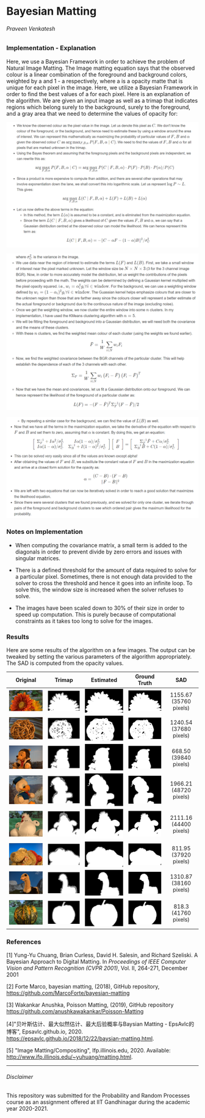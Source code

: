 
<!-- ## Probability and Random Processes - Assignment 3 -->
# Bayesian Matting
###### Praveen Venkatesh 

<!-- Link to repository - https://github.com/praveenVnktsh/Bayesian-Matting

Relevant files have been added to the zip file as well. -->

### Implementation - Explanation

Here, we use a Bayesian Framework in order to achieve the problem of Natural Image Matting. The Image matting equation says that the observed colour is a linear combination of the foreground and background colors, weighted by a and 1 - a respectively, where a is a opacity matte that is unique for each pixel in the image. Here, we utilize a Bayesian Framework in order to find the best values of a for each pixel. Here is an explanation of the algorithm. We are given an input image as well as a trimap that indicates regions which belong surely to the background, surely to the foreground, and a gray area that we need to determine the values of opacity for:

<!-- - We know the observed colour as the pixel value in the image. Let us denote this pixel as $C$. We don't know the colour of the foreground, or the background, and hence need to estimate these by using a window around the area of interest. We can represent this mathematically as maximizing the probability of particular values of $F, B$ and  $\alpha$ given the observed colour $C$ as $\arg \max _{F, B, \alpha} P(F, B, \alpha \mid C)$. We need to find the values of $F, B$ and $\alpha$ for all pixels that are marked unknown in the trimap.

- Using the Bayes theorem and assuming that the foregroung pixels and the background pixels are independent, we can rewrite this as:
$$
\arg \max _{F, B, \alpha} P(F, B, \alpha \mid C)
=\arg \max _{F, B, \alpha} P(C \mid F, B, \alpha) \cdot P(F) \cdot P(B) \cdot P(\alpha) / P(C) 
$$

- Since a product is more expensive to compute than addition, and there are several other operations that may involve exponentiation down the lane, we shall convert this into logarithmic scale. Let us represent $\log P \sim L$. This gives:
$$ \arg \max _{F, B, \alpha} L(C \mid F, B, \alpha)+L(F)+L(B)+L(\alpha)$$

- Let us now define the above terms in the equation:
    - In this method, the term $L(\alpha)$ is assumed to be a constant, and is eliminated from the maximization equation.
    - Since the term $L(C \mid F, B, \alpha)$ gives a likelihood of $C$ given the values $F, B$ and $\alpha$, we can say that a Gaussian distribution centred at the observed colour can model the likelihood. We can hence represent this term as:
    $$
    L(C \mid F, B, \alpha)=-\|C-\alpha F-(1-\alpha) B\|^{2} / \sigma_{C}^{2}
    $$
    where $\sigma_{C}^{2}$ is the variance in the image.
    - We use data near the region of interest to estimate the terms $L(F)$ and $L(B)$. First, we take a small window of interest near the pixel marked unknown. Let the window size be $N\times N\times 3$ (3 for the 3 channel image BGR). Now, in order to more accurately model the distribution, let us weight the contributions of the pixels before proceeding with the math. The weights can be determined by defining a Gaussian kernel multiplied with the pixel opacity squared. i.e., $w_i = \alpha ^2 _i g_i \forall i \in \text{window} $. For the background, we can use a weighting window defined by $w_i = (1 - \alpha _i) ^2  g_i \forall i \in \text{window} $. The Guassian kernel helps emphasize colours that are closer to the unknown region than those that are farther away since the colours closer will represent a better estimate of the actual foreground or background due to the continuous nature of the image (excluding noise).
    - Once we get the weighting window, we now cluster the entire window into some $n$ clusters. In my implementation, I have used the KMeans clustering algorithm with $n = 5$.
    - We will be fitting the foreground and background into a Gaussian distribution, we will need both the covariance and the means of these clusters.
    - With these $n$ clusters, we find the weighted mean colour of each cluster (using the weights we found earlier).
    $$\bar{F}=\frac{1}{W} \sum_{i \in N} w_{i} F_{i}$$

    - Now, we find the weighted covariance between the BGR channels of the particular cluster. This will help establish the dependence of each of the 3 channels with each other.
    $$ \Sigma_{F}=\frac{1}{W} \sum_{i \in N} w_{i}\left(F_{i}-\bar{F}\right)\left(F_{i}-\bar{F}\right)^{T} $$

    - Now that we have the mean and covariances, let us fit a Gaussian distribution onto our foreground. We can hence represent the likelihood of the foreground of a particular cluster as:
    $$L(F)=-(F-\bar{F})^{T} \Sigma_{F}^{-1}(F-\bar{F}) / 2$$

    - By repeating a similar case for the background, we can find the value of $L(B)$ as well.

- Now that we have all the terms in the maximization equation, we take the derivative of the equation with respect to $F$ and $B$ and set them to zero, assuming that $\alpha$ is constant. By doing this, we get an equation: 
$$
\begin{array}{c}
{\left[\begin{array}{cc}
\Sigma_{F}^{-1}+I \alpha^{2} / \sigma_{C}^{2} & I \alpha(1-\alpha) / \sigma_{C}^{2} \\
I \alpha(1-\alpha) / \sigma_{C}^{2} & \Sigma_{B}^{-1}+I(1-\alpha)^{2} / \sigma_{C}^{2}
\end{array}\right]\left[\begin{array}{c}
F \\
B
\end{array}\right]} 
=\left[\begin{array}{c}
\Sigma_{F}^{-1} \bar{F}+C \alpha / \sigma_{C}^{2} \\
\Sigma_{B}^{-1} \bar{B}+C(1-\alpha) / \sigma_{C}^{2}
\end{array}\right]
\end{array}
$$

- This can be solved very easily since all of the values are known except alpha!

- After obtaining the values of $F$ and $B$, we substitute the constant value of $F$ and $B$ in the maximization equation and arrive at a closed form solution for the opacity as:
$$
\alpha=\frac{(C-B) \cdot(F-B)}{\|F-B\|^{2}}
$$

- We are left with two equations that can now be iteratively solved in order to reach a good solution that maximizes the likelihood equation.

- Since there were several clusters that we found previously, and we solved for only one cluster, we iterate through pairs of the foreground and background clusters to see which ordered pair gives the maximum likelihood for the probability. -->

![](images/1.png)

![](images/2.png)

![](images/3.png)

### Notes on Implementation

- When computing the covariance matrix, a small term is added to the diagonals in order to prevent divide by zero errors and issues with singular matrices.

- There is a defined threshold for the amount of data required to solve for a particular pixel. Sometimes, there is not enough data provided to the solver to cross the threshold and hence it goes into an infinite loop. To solve this, the window size is increased when the solver refuses to solve.

- The images have been scaled down to 30% of their size in order to speed up computation. This is purely because of computational constraints as it takes too long to solve for the images.



### Results

Here are some results of the algorithm on a few images. The output can be tweaked by setting the various parameters of the algorithm appropriately. The SAD is computed from the opacity values.

Original | Trimap | Estimated   |  Ground Truth | SAD 
:---:|:---:|:---------:|:--------:|:---:
![](OUTPUT/ORIG/1-ORIG.png) |![](OUTPUT/TRIMAP/01-TRIMAP.png) |![](OUTPUT/MATTE/1-MATTE.png) |  ![](OUTPUT/GT/1-GT.png) | 1155.67 (35760 pixels)
![](OUTPUT/ORIG/2-ORIG.png) |![](OUTPUT/TRIMAP/02-TRIMAP.png) |![](OUTPUT/MATTE/2-MATTE.png) |  ![](OUTPUT/GT/2-GT.png) | 1240.54 (37680 pixels)
![](OUTPUT/ORIG/5-ORIG.png) |![](OUTPUT/TRIMAP/05-TRIMAP.png) |![](OUTPUT/MATTE/5-MATTE.png) |  ![](OUTPUT/GT/5-GT.png) | 668.50 (39840 pixels)
![](OUTPUT/ORIG/6-ORIG.png) |![](OUTPUT/TRIMAP/06-TRIMAP.png) |![](OUTPUT/MATTE/6-MATTE.png) |  ![](OUTPUT/GT/6-GT.png) | 1966.21 (48720 pixels)
![](OUTPUT/ORIG/7-ORIG.png) |![](OUTPUT/TRIMAP/07-TRIMAP.png) |![](OUTPUT/MATTE/7-MATTE.png) |  ![](OUTPUT/GT/7-GT.png) | 2111.16 (44400 pixels)
![](OUTPUT/ORIG/12-ORIG.png) |![](OUTPUT/TRIMAP/12-TRIMAP.png) |![](OUTPUT/MATTE/12-MATTE.png) |  ![](OUTPUT/GT/12-GT.png) | 811.95 (37920 pixels)
![](OUTPUT/ORIG/14-ORIG.png) |![](OUTPUT/TRIMAP/14-TRIMAP.png) |![](OUTPUT/MATTE/14-MATTE.png) |  ![](OUTPUT/GT/14-GT.png) | 1310.87 (38160 pixels)
![](OUTPUT/ORIG/19-ORIG.png) |![](OUTPUT/TRIMAP/19-TRIMAP.png) |![](OUTPUT/MATTE/19-MATTE.png) |  ![](OUTPUT/GT/19-GT.png) | 818.3 (41760 pixels)





### References

[1] Yung-Yu Chuang, Brian Curless, David H. Salesin, and Richard Szeliski. A Bayesian Approach to Digital Matting. In _Proceedings of IEEE Computer Vision and Pattern Recognition (CVPR 2001)_, Vol. II, 264-271, December 2001

[2] Forte Marco, bayesian matting, (2018), GitHub repository, https://github.com/MarcoForte/bayesian-matting

[3] Wakankar Anushka, Poisson Matting, (2019), GitHub repository https://github.com/anushkawakankar/Poisson-Matting

[4]"贝叶斯估计、最大似然估计、最大后验概率与Baysian Matting - EpsAvlc的博客", Epsavlc.github.io, 2020.  https://epsavlc.github.io/2018/12/22/baysian-matting.html. 

[5] "Image Matting/Compositing", Ifp.illinois.edu, 2020. Available: http://www.ifp.illinois.edu/~yuhuang/matting.html.


---------
###### Disclaimer

This repository was submitted for the Probability and Random Processes course as an assignment offered at IIT Gandhinagar during the academic year 2020-2021.
